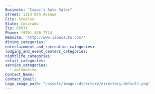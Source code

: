 ```yaml
---
Business: "Isaac's Auto Sales"
Street: 1114 8th Avenue
City: Greeley
State: Colorado
Zip: 80631
Phone: (970) 346-7714
Website: 'http://www.isaacauto.com/'
dining_categories:
entertainment_and_recreation_categories:
lodging_and_event_centers_categories:
nightlife_categories:
retail_categories:
service_categories:
  - automotive
Contact_Name:
Contact_Email:
Logo_image_path: "/assets/images/directory/directory-default.png"
---
```



